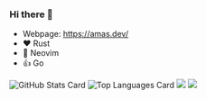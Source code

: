 ### Hi there 👋

<!--
**gw31415/gw31415** is a ✨ _special_ ✨ repository because its `README.md` (this file) appears on your GitHub profile.

Here are some ideas to get you started:

- 🔭 I’m currently working on ...
- 🌱 I’m currently learning ...
- 👯 I’m looking to collaborate on ...
- 🤔 I’m looking for help with ...
- 💬 Ask me about ...
- 📫 How to reach me: ...
- 😄 Pronouns: ...
- ⚡ Fun fact: ...
-->

- Webpage: https://amas.dev/
- :heart: Rust
- :green_heart: Neovim
- :thumbsup: Go

![GitHub Stats Card](https://github-readme-stats.vercel.app/api?username=gw31415&count_private=true&show_icons=true)
![Top Languages Card](https://github-readme-stats.vercel.app/api/top-langs/?username=gw31415)
![](https://github-profile-trophy.vercel.app/?username=gw31415)
![](https://github-readme-streak-stats.herokuapp.com/?user=gw31415)
